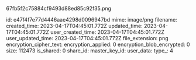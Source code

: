 67fb5f2c75884cf9493d88ed85c92f35.png

id: e47f4f7e77d4446aae4298d0096947bd
mime: image/png
filename: 
created_time: 2023-04-17T04:45:01.772Z
updated_time: 2023-04-17T04:45:01.772Z
user_created_time: 2023-04-17T04:45:01.772Z
user_updated_time: 2023-04-17T04:45:01.772Z
file_extension: png
encryption_cipher_text: 
encryption_applied: 0
encryption_blob_encrypted: 0
size: 112473
is_shared: 0
share_id: 
master_key_id: 
user_data: 
type_: 4